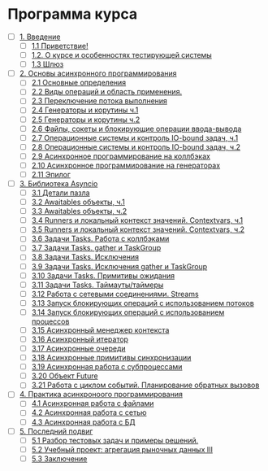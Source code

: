 # Программа курса
- [ ] [1. Введение](https://github.com/tskdvraz0r/education/tree/main/stepik/alexander_shibaev/03_course_async_python/module/module_01)
    - [ ] [1.1 Приветствие!](https://github.com/tskdvraz0r/education/tree/main/stepik/alexander_shibaev/03_course_async_python/module/module_01/lesson_01)
    - [ ] [1.2. О курсе и особенностях тестирующей системы](https://github.com/tskdvraz0r/education/tree/main/stepik/alexander_shibaev/03_course_async_python/module/module_01/lesson_02)
    - [ ] [1.3 Шлюз](https://github.com/tskdvraz0r/education/tree/main/stepik/alexander_shibaev/03_course_async_python/module/module_01/lesson_03)

- [ ] [2. Основы асинхронного программирования](https://github.com/tskdvraz0r/education/tree/main/stepik/alexander_shibaev/03_course_async_python/module/module_02)
    - [ ] [2.1 Основные определения](https://github.com/tskdvraz0r/education/tree/main/stepik/alexander_shibaev/03_course_async_python/module/module_02/lesson_01)
    - [ ] [2.2 Виды операций и область применения.](https://github.com/tskdvraz0r/education/tree/main/stepik/alexander_shibaev/03_course_async_python/module/module_02/lesson_02)
    - [ ] [2.3 Переключение потока выполнения](https://github.com/tskdvraz0r/education/tree/main/stepik/alexander_shibaev/03_course_async_python/module/module_02/lesson_03)
    - [ ] [2.4 Генераторы и корутины ч.1](https://github.com/tskdvraz0r/education/tree/main/stepik/alexander_shibaev/03_course_async_python/module/module_02/lesson_04)
    - [ ] [2.5 Генераторы и корутины ч.2](https://github.com/tskdvraz0r/education/tree/main/stepik/alexander_shibaev/03_course_async_python/module/module_02/lesson_05)
    - [ ] [2.6 Файлы, сокеты и блокирующие операции ввода-вывода](https://github.com/tskdvraz0r/education/tree/main/stepik/alexander_shibaev/03_course_async_python/module/module_02/lesson_06)
    - [ ] [2.7 Операционные системы и контроль IO-bound задач, ч.1](https://github.com/tskdvraz0r/education/tree/main/stepik/alexander_shibaev/03_course_async_python/module/module_02/lesson_07)
    - [ ] [2.8 Операционные системы и контроль IO-bound задач, ч.2](https://github.com/tskdvraz0r/education/tree/main/stepik/alexander_shibaev/03_course_async_python/module/module_02/lesson_08)
    - [ ] [2.9 Асинхронное программирование на коллбэках](https://github.com/tskdvraz0r/education/tree/main/stepik/alexander_shibaev/03_course_async_python/module/module_02/lesson_09)
    - [ ] [2.10 Асинхронное программирование на генераторах](https://github.com/tskdvraz0r/education/tree/main/stepik/alexander_shibaev/03_course_async_python/module/module_02/lesson_10)
    - [ ] [2.11 Эпилог](https://github.com/tskdvraz0r/education/tree/main/stepik/alexander_shibaev/03_course_async_python/module/module_02/lesson_11)

- [ ] [3. Библиотека Asyncio](https://github.com/tskdvraz0r/education/tree/main/stepik/alexander_shibaev/03_course_async_python/module/module_03)
    - [ ] [3.1 Детали пазла](https://github.com/tskdvraz0r/education/tree/main/stepik/alexander_shibaev/03_course_async_python/module/module_03/lesson_01)
    - [ ] [3.2 Awaitables объекты, ч.1](https://github.com/tskdvraz0r/education/tree/main/stepik/alexander_shibaev/03_course_async_python/module/module_03/lesson_02)
    - [ ] [3.3 Awaitables объекты, ч.2](https://github.com/tskdvraz0r/education/tree/main/stepik/alexander_shibaev/03_course_async_python/module/module_03/lesson_03)
    - [ ] [3.4 Runners и локальный контекст значений. Сontextvars, ч.1](https://github.com/tskdvraz0r/education/tree/main/stepik/alexander_shibaev/03_course_async_python/module/module_03/lesson_04)
    - [ ] [3.5 Runners и локальный контекст значений. Сontextvars, ч.2](https://github.com/tskdvraz0r/education/tree/main/stepik/alexander_shibaev/03_course_async_python/module/module_03/lesson_05)
    - [ ] [3.6 Задачи Tasks. Работа с коллбэками](https://github.com/tskdvraz0r/education/tree/main/stepik/alexander_shibaev/03_course_async_python/module/module_03/lesson_06)
    - [ ] [3.7 Задачи Tasks. gather и TaskGroup](https://github.com/tskdvraz0r/education/tree/main/stepik/alexander_shibaev/03_course_async_python/module/module_03/lesson_07)
    - [ ] [3.8 Задачи Tasks. Исключения](https://github.com/tskdvraz0r/education/tree/main/stepik/alexander_shibaev/03_course_async_python/module/module_03/lesson_08)
    - [ ] [3.9 Задачи Tasks. Исключения gather и TaskGroup](https://github.com/tskdvraz0r/education/tree/main/stepik/alexander_shibaev/03_course_async_python/module/module_03/lesson_09)
    - [ ] [3.10 Задачи Tasks. Примитивы ожидания](https://github.com/tskdvraz0r/education/tree/main/stepik/alexander_shibaev/03_course_async_python/module/module_03/lesson_10)
    - [ ] [3.11 Задачи Tasks. Таймауты/таймеры](https://github.com/tskdvraz0r/education/tree/main/stepik/alexander_shibaev/03_course_async_python/module/module_03/lesson_11)
    - [ ] [3.12 Работа с сетевыми соединениями. Streams](https://github.com/tskdvraz0r/education/tree/main/stepik/alexander_shibaev/03_course_async_python/module/module_03/lesson_12)
    - [ ] [3.13 Запуск блокирующих операций с использованием потоков](https://github.com/tskdvraz0r/education/tree/main/stepik/alexander_shibaev/03_course_async_python/module/module_03/lesson_13)
    - [ ] [3.14 Запуск блокирующих операций с использованием процессов](https://github.com/tskdvraz0r/education/tree/main/stepik/alexander_shibaev/03_course_async_python/module/module_03/lesson_14)
    - [ ] [3.15 Асинхронный менеджер контекста](https://github.com/tskdvraz0r/education/tree/main/stepik/alexander_shibaev/03_course_async_python/module/module_03/lesson_15)
    - [ ] [3.16 Асинхронный итератор](https://github.com/tskdvraz0r/education/tree/main/stepik/alexander_shibaev/03_course_async_python/module/module_03/lesson_16)
    - [ ] [3.17 Асинхронные очереди](https://github.com/tskdvraz0r/education/tree/main/stepik/alexander_shibaev/03_course_async_python/module/module_03/lesson_17)
    - [ ] [3.18 Асинхронные примитивы синхронизации](https://github.com/tskdvraz0r/education/tree/main/stepik/alexander_shibaev/03_course_async_python/module/module_03/lesson_18)
    - [ ] [3.19 Асинхронная работа с субпроцессами](https://github.com/tskdvraz0r/education/tree/main/stepik/alexander_shibaev/03_course_async_python/module/module_03/lesson_19)
    - [ ] [3.20 Объект Future](https://github.com/tskdvraz0r/education/tree/main/stepik/alexander_shibaev/03_course_async_python/module/module_03/lesson_20)
    - [ ] [3.21 Работа с циклом событий. Планирование обратных вызовов](https://github.com/tskdvraz0r/education/tree/main/stepik/alexander_shibaev/03_course_async_python/module/module_03/lesson_21)

- [ ] [4. Практика асинхроноого программирования](https://github.com/tskdvraz0r/education/tree/main/stepik/alexander_shibaev/03_course_async_python/module/module_04)
    - [ ] [4.1 Асинхронная работа с файлами](https://github.com/tskdvraz0r/education/tree/main/stepik/alexander_shibaev/03_course_async_python/module/module_04/lesson_01)
    - [ ] [4.2 Асинхронная работа с сетью](https://github.com/tskdvraz0r/education/tree/main/stepik/alexander_shibaev/03_course_async_python/module/module_04/lesson_02)
    - [ ] [4.3 Асинхронная работа с БД](https://github.com/tskdvraz0r/education/tree/main/stepik/alexander_shibaev/03_course_async_python/module/module_04/lesson_03)

- [ ] [5. Последний подвиг](https://github.com/tskdvraz0r/education/tree/main/stepik/alexander_shibaev/03_course_async_python/module/module_05)
    - [ ] [5.1 Разбор тестовых задач и примеры решений.](https://github.com/tskdvraz0r/education/tree/main/stepik/alexander_shibaev/03_course_async_python/module/module_05/lesson_01)
    - [ ] [5.2 Учебный проект: агрегация рыночных данных III](https://github.com/tskdvraz0r/education/tree/main/stepik/alexander_shibaev/03_course_async_python/module/module_05/lesson_02)
    - [ ] [5.3 Заключение](https://github.com/tskdvraz0r/education/tree/main/stepik/alexander_shibaev/03_course_async_python/module/module_05/lesson_03)
